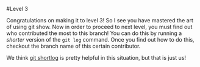 #Level 3

Congratulations on making it to level 3! So I see you have mastered the art of using git show.
Now in order to proceed to next level, you must find out who contributed the most to this branch!
You can do this by running a *shorter* version of the `git log` command.
Once you find out how to do this, checkout the branch name of this certain contributor. 

We think [git shortlog](http://git-scm.com/docs/git-shortlog) is pretty helpful in this situation, but that is just us!
